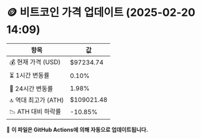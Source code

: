 # 🪙 비트코인 가격 업데이트 (2025-02-20 14:09)

| 항목                | 값 |
|--------------------|----------------|
| 💰 현재 가격 (USD) | $97234.74 |
| ⏳ 1시간 변동률    | 0.10% |
| 📆 24시간 변동률   | 1.98% |
| 🔝 역대 최고가 (ATH) | $109021.48 |
| 📉 ATH 대비 하락률 | -10.85% |

🔄 **이 파일은 GitHub Actions에 의해 자동으로 업데이트됩니다.**
